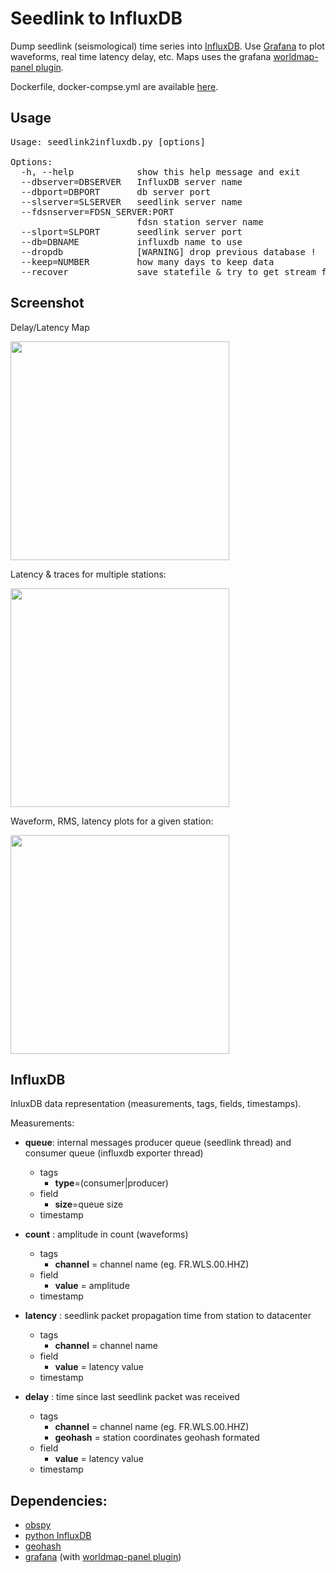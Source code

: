 # Seedlink to InfluxDB

Dump seedlink (seismological) time series into [InfluxDB](https://influxdata.com). Use [Grafana](http://grafana.org) to plot waveforms, real time latency delay, etc. Maps uses the grafana [worldmap-panel plugin](https://github.com/grafana/worldmap-panel).

Dockerfile, docker-compse.yml are available [here](https://github.com/marcopovitch/sl2influxdb/blob/master/docker/README.md).

## Usage
<pre>
Usage: seedlink2influxdb.py [options]

Options:
  -h, --help            show this help message and exit
  --dbserver=DBSERVER   InfluxDB server name
  --dbport=DBPORT       db server port
  --slserver=SLSERVER   seedlink server name
  --fdsnserver=FDSN_SERVER:PORT
                        fdsn station server name
  --slport=SLPORT       seedlink server port
  --db=DBNAME           influxdb name to use
  --dropdb              [WARNING] drop previous database !
  --keep=NUMBER         how many days to keep data
  --recover             save statefile & try to get stream from last run
</pre>

## Screenshot 

Delay/Latency Map

<img src="https://cloud.githubusercontent.com/assets/4367036/22286118/6a4fa65e-e2ee-11e6-93ae-ae1b4f68a7a2.png" width="350">

<!--
<img src="https://cloud.githubusercontent.com/assets/4367036/19850077/d1ad4990-9f56-11e6-83ff-0c5de3587deb.png" width="400">
-->

Latency & traces for multiple stations:

<img src="https://cloud.githubusercontent.com/assets/4367036/12712706/95c4a38c-c8ca-11e5-8fa7-9c40bbdb8d24.png" width="350">

Waveform, RMS, latency plots for a given station:

<img src="https://cloud.githubusercontent.com/assets/4367036/12712707/95e9f498-c8ca-11e5-8115-cabb66dbf692.png" width="350">



## InfluxDB

InluxDB data representation (measurements, tags, fields, timestamps).

Measurements:

* **queue**: internal messages producer queue (seedlink thread) and consumer queue (influxdb exporter thread)
	* tags  
		* **type**=(consumer|producer)
	* field
		* **size**=queue size
	* timestamp 

* **count** : amplitude in count (waveforms)
	* tags
		* **channel** = channel name (eg. FR.WLS.00.HHZ)
	* field
		* **value** = amplitude	
	* timestamp
	 
* **latency** : seedlink packet propagation time from station to datacenter
	* tags
		* **channel** = channel name 
	* field
		* **value** = latency value	
	* timestamp
		
* **delay** : time since last seedlink packet was received
	* tags
		* **channel** = channel name (eg. FR.WLS.00.HHZ)
		* **geohash** = station coordinates geohash formated
	* field 
 		* **value** = latency value
	* timestamp


## Dependencies:
* [obspy](https://github.com/obspy/obspy/wiki)
* [python InfluxDB](https://github.com/influxdata/influxdb-python)
* [geohash](https://github.com/vinsci/geohash/)
* [grafana](http://grafana.org) (with [worldmap-panel plugin](https://github.com/grafana/worldmap-panel))
